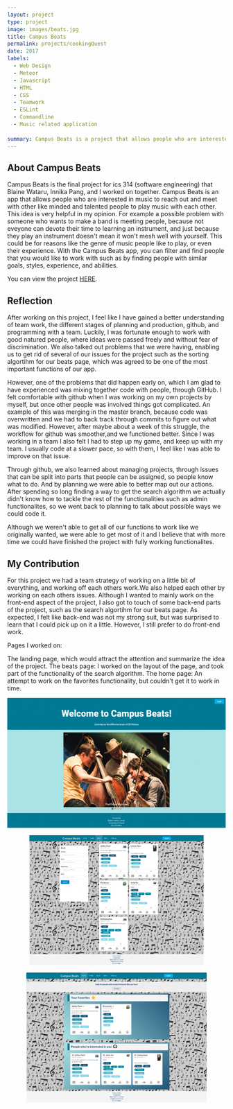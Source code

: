 ```yaml
---
layout: project
type: project
image: images/beats.jpg
title: Campus Beats
permalink: projects/cookingQuest
date: 2017
labels:
  - Web Design
  - Meteor
  - Javascript
  - HTML
  - CSS
  - Teamwork
  - ESLint
  - Commandline 
  - Music related application
 
summary: Campus Beats is a project that allows people who are interested in music to reach out and to meet other like minded and talented people using the Campus Beats app.
---
```

  ## About Campus Beats
  
  Campus Beats is the final project for ics 314 (software engineering) that Blaine Wataru, Innika Pang, and I worked on together. 
  Campus Beats is an app that allows people who are interested in music to reach out and meet with other like minded and talented people to play music with each other. 
  This idea is very helpful in my opinion. For example a possible problem with someone who wants to make a band is meeting people, because not eveyone can devote their 
  time to learning an instrument, and just because they play an instrument doesn't mean it won't mesh well with yourself. This could be for reasons 
  like the genre of music people like to play, or even their experience. With the Campus Beats app, you can filter and find people that you would like to work with
  such as by finding people with similar goals, styles, experience, and abilities.
  
  You can view the project [HERE](https://campbeats.github.io/).
  
  ## Reflection 
  After working on this project, I feel like I have gained a better understanding of team work, the different stages of planning and production, github, 
  and programming with a team. Luckily, I was fortunate enough to work with good natured people, where ideas were passed freely and without fear of discrimination. 
  We also talked out problems that we were having, enabling  us to get rid of several of our issues for the project such as the sorting algortihm for our beats page, 
  which was agreed to be one of the most important functions of our app. 
  
  However, one of the problems that did happen early on, which I am glad to have experienced was mixing together code with people, through GitHub.
  I felt comfortable with github when I was working on my own projects by myself, but once other people was involved things got complicated. 
  An example of this was merging in the master branch, because code was overwritten and we had to back track through commits to figure out what 
  was modified. However, after maybe about a week of this struggle, the workflow for github was smoother,and we functioned better. Since I was working 
  in a team I also felt I had to step up my game, and keep up with my team. I usually code at a slower pace, so with them, I feel like I was able to improve on
  that issue.
  
  Through github, we also learned about managing projects, through issues that can be split into parts that people can be assigned, so people know what to do. 
  And by planning we were able to better map out our actions. After spending so long  finding a way to get the search algorithm we actually didn't know how to tackle 
  the rest of the functionalities such as admin functionalites, so we went back to planning to talk about possible ways we could code it. 
  
  Although we weren't able to get all of our functions to work like we originally wanted, we were able to get most of it and I believe 
  that with more time we could have finished the project with fully working functionalites. 
  
  ## My Contribution 
  For this project we had a team strategy of working on a little bit of everything, and working off each others work.We also helped each other by working on each others issues.
  Although I wanted to mainly work on the front-end aspect of the project, I also got to touch of some back-end parts of the project, such as the search algortihm for our beats page. 
  As expected, I felt like back-end was not my strong suit, but was surprised to learn that I could pick up on it a little. 
  However, I still prefer to do front-end work.
  
  Pages I worked on:
  
  The landing page, which would attract the attention and summarize the idea of the project.
  The beats page: I worked on the layout of the page, and took part of the functionality of the search algorithm. 
  The home page: An attempt to work on the favorites functionality, but couldn't get it to work in time. 
  <p align="center"> <img height ="300" src="../images/landingpageM2.png"</p>
  <p align="center"> <img height ="300" src="../images/beatspageM2.png"</p>
  <p align="center"> <img height ="300" src="../images/homepageM2.png"</p>

  
  
  
  
   
  
  
  
  
 

